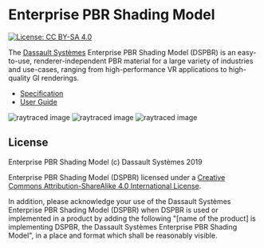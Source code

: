 # Enterprise PBR Shading Model

[![License: CC BY-SA 4.0](https://img.shields.io/badge/License-CC%20BY--SA%204.0-lightgrey.svg)](LICENSE.txt)

The [Dassault Systèmes](https://www.3ds.com/) Enterprise PBR Shading Model (DSPBR) is an easy-to-use, renderer-independent PBR material for a large variety of industries and use-cases, ranging from high-performance VR applications to high-quality GI renderings.

* [Specification](https://dassaultsystemes-technology.github.io/EnterprisePBRShadingModel/spec.md.html)
* [User Guide](https://dassaultsystemes-technology.github.io/EnterprisePBRShadingModel/user_guide.md.html)

![raytraced image](https://github.com/DassaultSystemes-Technology/EnterprisePBRShadingModel/blob/images/img/rt_brownstone_dspbr_256.jpg)
![raytraced image](https://github.com/DassaultSystemes-Technology/EnterprisePBRShadingModel/blob/images/img/rt_darkzink_dspbr_256.jpg)
![raytraced image](https://github.com/DassaultSystemes-Technology/EnterprisePBRShadingModel/blob/images/img/rt_goldmesh_dspbr_256.jpg)

## License

Enterprise PBR Shading Model (c) Dassault Systèmes 2019

Enterprise PBR Shading Model (DSPBR) licensed under a [Creative Commons Attribution-ShareAlike 4.0 International License](https://creativecommons.org/licenses/by-sa/4.0/).

In addition, please acknowledge your use of the Dassault Systèmes Enterprise PBR Shading Model (DSPBR) when DSPBR is used or implemented in a product by adding  the following "[name of the product] is implementing DSPBR, the Dassault Systèmes Enterprise PBR Shading Model", in a place and format which shall be reasonably visible. 
